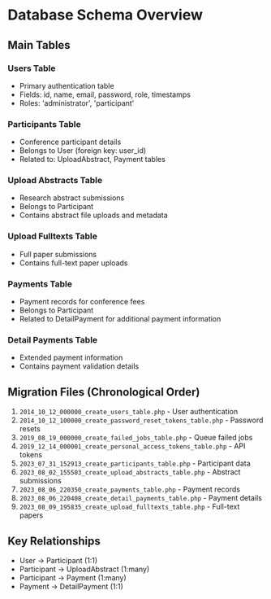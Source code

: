 # Database Schema Overview

## Main Tables

### Users Table
- Primary authentication table
- Fields: id, name, email, password, role, timestamps
- Roles: 'administrator', 'participant'

### Participants Table  
- Conference participant details
- Belongs to User (foreign key: user_id)
- Related to: UploadAbstract, Payment tables

### Upload Abstracts Table
- Research abstract submissions
- Belongs to Participant
- Contains abstract file uploads and metadata

### Upload Fulltexts Table
- Full paper submissions
- Contains full-text paper uploads

### Payments Table
- Payment records for conference fees
- Belongs to Participant
- Related to DetailPayment for additional payment information

### Detail Payments Table
- Extended payment information
- Contains payment validation details

## Migration Files (Chronological Order)
1. `2014_10_12_000000_create_users_table.php` - User authentication
2. `2014_10_12_100000_create_password_reset_tokens_table.php` - Password resets  
3. `2019_08_19_000000_create_failed_jobs_table.php` - Queue failed jobs
4. `2019_12_14_000001_create_personal_access_tokens_table.php` - API tokens
5. `2023_07_31_152913_create_participants_table.php` - Participant data
6. `2023_08_02_155503_create_upload_abstracts_table.php` - Abstract submissions
7. `2023_08_06_220350_create_payments_table.php` - Payment records
8. `2023_08_06_220408_create_detail_payments_table.php` - Payment details
9. `2023_08_09_195835_create_upload_fulltexts_table.php` - Full-text papers

## Key Relationships
- User → Participant (1:1)
- Participant → UploadAbstract (1:many)
- Participant → Payment (1:many)
- Payment → DetailPayment (1:1)